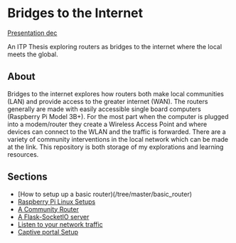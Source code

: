 # Bridges to the Internet
[Presentation dec](https://bridges-to-the-internet.herokuapp.com/)

An ITP Thesis exploring routers as bridges to the internet where the local meets the global.

## About

Bridges to the internet explores how routers both make local communities (LAN) and provide access to the greater internet (WAN). The routers generally are made with easily accessible single board computers (Raspberry Pi Model 3B+). For the most part when the computer is plugged into a modem/router they create a Wireless Access Point and where devices can connect to the WLAN and the traffic is forwarded. There are a variety of community interventions in the local network which can be made at the link. This repository is both storage of my explorations and learning resources.

## Sections
- [How to setup up a basic router)(/tree/master/basic_router)
- [Raspberry Pi Linux Setups](/tree/master/raspberrypi_installation)
- [A Community Router](/tree/master/community_router)
- [A Flask-SocketIO server](/tree/master/flask-pcap)
- [Listen to your network traffic](/tree/master/listen-router)
- [Captive portal Setup](/tree/master/nodogsplash)
